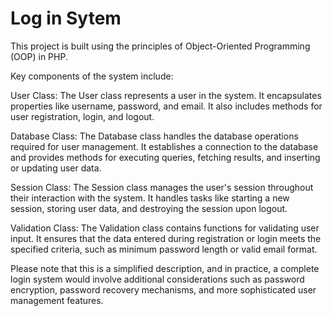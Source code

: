 # Log in Sytem 
This project is built using the principles of Object-Oriented Programming (OOP) in PHP.

Key components of the system include:

User Class: The User class represents a user in the system. It encapsulates properties like username, password, and email. It also includes methods for user registration, login, and logout.

Database Class: The Database class handles the database operations required for user management. It establishes a connection to the database and provides methods for executing queries, fetching results, and inserting or updating user data.

Session Class: The Session class manages the user's session throughout their interaction with the system. It handles tasks like starting a new session, storing user data, and destroying the session upon logout.

Validation Class: The Validation class contains functions for validating user input. It ensures that the data entered during registration or login meets the specified criteria, such as minimum password length or valid email format.



Please note that this is a simplified description, and in practice, a complete login system would involve additional considerations such as password encryption, password recovery mechanisms, and more sophisticated user management features.
